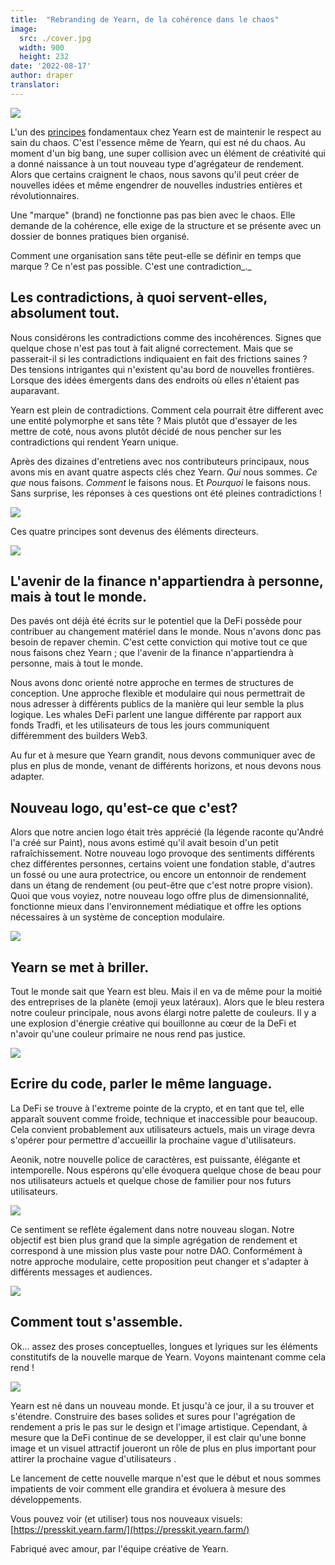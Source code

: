 ```yaml
---
title:  "Rebranding de Yearn, de la cohérence dans le chaos"
image:
  src: ./cover.jpg
  width: 900
  height: 232
date: '2022-08-17'
author: draper
translator:
---
```


![](cover.jpg?w=900&h=232)

L'un des [principes](https://yearn.love/) fondamentaux chez Yearn est de maintenir le respect au sain du chaos. C'est l'essence même de Yearn, qui est né du chaos. Au moment d'un big bang, une super collision avec un élément de créativité qui a donné naissance à un tout nouveau type d'agrégateur de rendement. Alors que certains craignent le chaos, nous savons qu'il peut créer de nouvelles idées et même engendrer de nouvelles industries entières et révolutionnaires.

Une "marque" (brand) ne fonctionne pas pas bien avec le chaos. Elle demande de la cohérence, elle exige de la structure et se présente avec un dossier de bonnes pratiques bien organisé.

Comment une organisation sans tête peut-elle se définir en temps que marque ? Ce n'est pas possible. C'est une contradiction_._

## Les contradictions, à quoi servent-elles, absolument tout.

Nous considérons les contradictions comme des incohérences. Signes que quelque chose n'est pas tout à fait aligné correctement. Mais que se passerait-il si les contradictions indiquaient en fait des frictions saines ? Des tensions intrigantes qui n'existent qu'au bord de nouvelles frontières. Lorsque des idées émergents  dans des endroits où elles n'étaient pas auparavant.

Yearn est plein de contradictions. Comment cela pourrait être different avec une entité polymorphe et sans tête ? Mais plutôt que d'essayer de les mettre de coté, nous avons plutôt décidé de nous pencher sur les contradictions qui rendent Yearn unique.

Après des dizaines d'entretiens avec nos contributeurs principaux, nous avons mis en avant quatre aspects clés chez Yearn. *Qui* nous sommes. *Ce que* nous faisons. *Comment* le faisons nous. Et *Pourquoi* le faisons nous. Sans surprise, les réponses à ces questions ont été pleines contradictions !

![](image1.jpg?w=900&h=904)

Ces quatre principes sont devenus des éléments directeurs.

![](image2.jpg?w=900&h=904)

## L'avenir de la finance n'appartiendra à personne, mais à tout le monde.

Des pavés ont déjà été écrits sur le potentiel que la DeFi possède pour contribuer au changement matériel dans le monde. Nous n'avons donc pas besoin de repaver chemin. C'est cette conviction qui motive tout ce que nous faisons chez Yearn ; que l'avenir de la finance n'appartiendra à personne, mais à tout le monde.

Nous avons donc orienté notre approche en termes de structures de conception. Une approche flexible et modulaire qui nous permettrait de nous adresser à différents publics de la manière qui leur semble la plus logique. Les whales DeFi parlent une langue différente par rapport aux fonds Tradfi, et les utilisateurs de tous les jours communiquent différemment des builders Web3.

Au fur et à mesure que Yearn grandit, nous devons communiquer avec de plus en plus de monde, venant de différents horizons, et nous devons nous adapter.

## Nouveau logo, qu'est-ce que c'est?

Alors que notre ancien logo était très apprécié (la légende raconte qu'André l'a créé sur Paint), nous avons estimé qu'il avait besoin d'un petit rafraîchissement. Notre nouveau logo provoque des sentiments différents chez différentes personnes, certains voient une fondation stable, d'autres un fossé ou une aura protectrice, ou encore un entonnoir de rendement dans un étang de rendement (ou peut-être que c'est notre propre vision). Quoi que vous voyiez, notre nouveau logo offre plus de dimensionnalité, fonctionne mieux dans l'environnement médiatique et offre les options nécessaires à un système de conception modulaire.

![](image3.jpg?w=900&h=1664)

## Yearn se met à briller.

Tout le monde sait que Yearn est bleu. Mais il en va de même pour la moitié des entreprises de la planète (emoji yeux latéraux). Alors que le bleu restera notre couleur principale, nous avons élargi notre palette de couleurs. Il y a une explosion d'énergie créative qui bouillonne au cœur de la DeFi et n'avoir qu'une couleur primaire ne nous rend pas justice.

![](image4.jpg?w=900&h=2316)

## Ecrire du code, parler le même language.

La DeFi se trouve à l'extreme pointe de la crypto, et en tant que tel, elle apparaît souvent comme froide, technique et inaccessible pour beaucoup. Cela convient probablement aux utilisateurs actuels, mais un virage devra s'opérer pour permettre d'accueillir la prochaine vague d'utilisateurs.

Aeonik, notre nouvelle police de caractères, est puissante, élégante et intemporelle. Nous espérons qu'elle évoquera quelque chose de beau pour nos utilisateurs actuels et quelque chose de familier pour nos futurs utilisateurs.

![](image5.jpg?w=900&h=1214)

Ce sentiment se reflète également dans notre nouveau slogan. Notre objectif est bien plus grand que la simple agrégation de rendement et correspond à une mission plus vaste pour notre DAO. Conformément à notre approche modulaire, cette proposition peut changer et s'adapter à différents messages et audiences.

![](image6.jpg?w=900&h=1069)

## Comment tout s'assemble.

Ok... assez des proses conceptuelles, longues et lyriques sur les éléments constitutifs de la nouvelle marque de Yearn. Voyons maintenant comme cela rend !

![](image7.jpg?w=900&h=3966)

Yearn est né dans un nouveau monde. Et jusqu'à ce jour, il a su trouver et s'étendre. Construire des bases solides et sures pour l'agrégation de rendement a pris le pas sur le design et l'image artistique. Cependant, à mesure que la DeFi continue de se developper, il est clair qu'une bonne image et un visuel attractif joueront un rôle de plus en plus important pour attirer la prochaine vague d'utilisateurs .

Le lancement de cette nouvelle marque n'est que le début et nous sommes impatients de voir comment elle grandira et évoluera à mesure des développements.

Vous pouvez voir (et utiliser) tous nos nouveaux visuels: [https://presskit.yearn.farm/](https://presskit.yearn.farm/)

Fabriqué avec amour, par l'équipe créative de Yearn.
